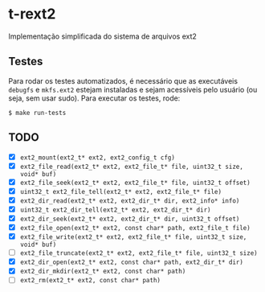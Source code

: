 # t-rext2

Implementação simplificada do sistema de arquivos ext2

## Testes

Para rodar os testes automatizados, é necessário que as executáveis `debugfs` e `mkfs.ext2` estejam instaladas e sejam acessíveis pelo usuário (ou seja, sem usar sudo). Para executar os testes, rode:

```
$ make run-tests
```

## TODO

- [x] `ext2_mount(ext2_t* ext2, ext2_config_t cfg)`
- [x] `ext2_file_read(ext2_t* ext2, ext2_file_t* file, uint32_t size, void* buf)`
- [x] `ext2_file_seek(ext2_t* ext2, ext2_file_t* file, uint32_t offset)`
- [x] `uint32_t ext2_file_tell(ext2_t* ext2, ext2_file_t* file)`
- [x] `ext2_dir_read(ext2_t* ext2, ext2_dir_t* dir, ext2_info* info)`
- [x] `uint32_t ext2_dir_tell(ext2_t* ext2, ext2_dir_t* dir)`
- [x] `ext2_dir_seek(ext2_t* ext2, ext2_dir_t* dir, uint32_t offset)`
- [x] `ext2_file_open(ext2_t* ext2, const char* path, ext2_file_t file)`
- [x] `ext2_file_write(ext2_t* ext2, ext2_file_t* file, uint32_t size, void* buf)`
- [ ] `ext2_file_truncate(ext2_t* ext2, ext2_file_t* file, uint32_t size)`
- [x] `ext2_dir_open(ext2_t* ext2, const char* path, ext2_dir_t* dir)`
- [x] `ext2_dir_mkdir(ext2_t* ext2, const char* path)`
- [ ] `ext2_rm(ext2_t* ext2, const char* path)`
